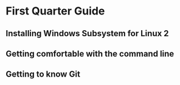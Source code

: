 # First Quarter Guide

## Installing Windows Subsystem for Linux 2

## Getting comfortable with the command line

## Getting to know Git
